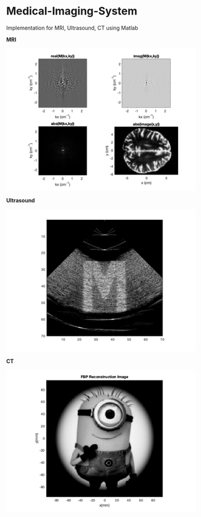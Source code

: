 # Medical-Imaging-System
Implementation for MRI, Ultrasound, CT using Matlab


**MRI**

![Diagram](assets/MRI.png)

**Ultrasound**

![Diagram](assets/UltraSound.png)

**CT**

![Diagram](assets/CT.png)